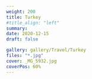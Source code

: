 ```yaml
---
weight: 200
title: Turkey
#title_align: "left"
summary: 
date: 2020-12-15
draft: false

gallery: gallery/Travel/Turkey
files: "*.jpg"
cover: _MG_5932.jpg
coverPos: 60%
---
```

